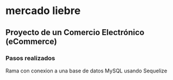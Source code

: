 # mercado liebre

## Proyecto de un Comercio Electrónico (eCommerce)

### Pasos realizados
Rama con conexion a una base de datos MySQL usando Sequelize
